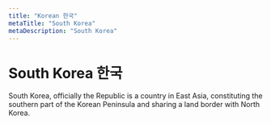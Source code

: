 ```yaml
---
title: "Korean 한국"
metaTitle: "South Korea"
metaDescription: "South Korea"
---
```


# South Korea 한국
South Korea, officially the Republic is a country in East Asia, constituting the southern part of the Korean Peninsula and sharing a land border with North Korea.



